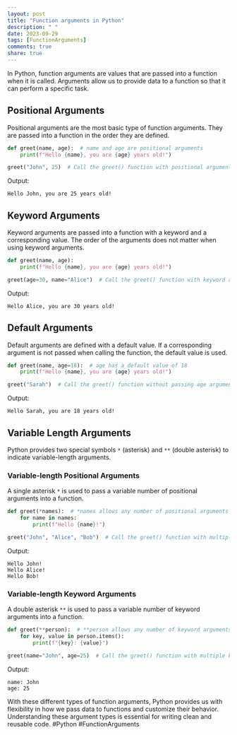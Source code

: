 ```yaml
---
layout: post
title: "Function arguments in Python"
description: " "
date: 2023-09-29
tags: [FunctionArguments]
comments: true
share: true
---
```


In Python, function arguments are values that are passed into a function when it is called. Arguments allow us to provide data to a function so that it can perform a specific task.

## Positional Arguments
Positional arguments are the most basic type of function arguments. They are passed into a function in the order they are defined.

```python
def greet(name, age):  # name and age are positional arguments
    print(f"Hello {name}, you are {age} years old!")

greet("John", 25)  # Call the greet() function with positional arguments
```
Output:
```
Hello John, you are 25 years old!
```

## Keyword Arguments
Keyword arguments are passed into a function with a keyword and a corresponding value. The order of the arguments does not matter when using keyword arguments.

```python
def greet(name, age):
    print(f"Hello {name}, you are {age} years old!")

greet(age=30, name="Alice")  # Call the greet() function with keyword arguments
```
Output:
```
Hello Alice, you are 30 years old!
```

## Default Arguments
Default arguments are defined with a default value. If a corresponding argument is not passed when calling the function, the default value is used.

```python
def greet(name, age=18):  # age has a default value of 18
    print(f"Hello {name}, you are {age} years old!")

greet("Sarah")  # Call the greet() function without passing age argument
```
Output:
```
Hello Sarah, you are 18 years old!
```

## Variable Length Arguments
Python provides two special symbols `*` (asterisk) and `**` (double asterisk) to indicate variable-length arguments.

### Variable-length Positional Arguments
A single asterisk `*` is used to pass a variable number of positional arguments into a function.

```python
def greet(*names):  # *names allows any number of positional arguments
    for name in names:
        print(f"Hello {name}!")

greet("John", "Alice", "Bob")  # Call the greet() function with multiple positional arguments
```
Output:
```
Hello John!
Hello Alice!
Hello Bob!
```

### Variable-length Keyword Arguments
A double asterisk `**` is used to pass a variable number of keyword arguments into a function.

```python
def greet(**person):  # **person allows any number of keyword arguments
    for key, value in person.items():
        print(f"{key}: {value}")

greet(name="John", age=25)  # Call the greet() function with multiple keyword arguments
```
Output:
```
name: John
age: 25
```

With these different types of function arguments, Python provides us with flexibility in how we pass data to functions and customize their behavior. Understanding these argument types is essential for writing clean and reusable code. #Python #FunctionArguments